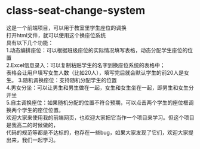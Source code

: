 # class-seat-change-system
这是一个前端项目，可以用于教室里学生座位的调换  
打开html文件，就可以使用这个换座位系统  
具有以下几个功能：  
    1.动态编排座位：可以根据班级座位的实际情况填写表格，动态分配学生座位的位置  
    2.Excel信息录入：可以复制粘贴学生的名字到换座位系统的表格中；  
                     表格会让用户填写女生人数（比如20人），填写完后就会默认学生的前20人是女生。
    3.随机调换座位：支持随机分配学生的位置  
    4.男女分坐：可以让男生和男生做在一起，女生和女生坐在一起，即男生和女生分开坐  
    5.自主调换座位：如果随机分配的位置不符合预期，可以点击两个学生的座位框调换两个学生的座位位置。  
欢迎大家来使用我的前端网页，也欢迎大家把它当作一个项目来学习。但这个项目是我高二的时候做的，  
代码的规范等都是不达标的，也存在一些bug，如果大家发现了它们，欢迎大家提出来，我们一起学习。  
